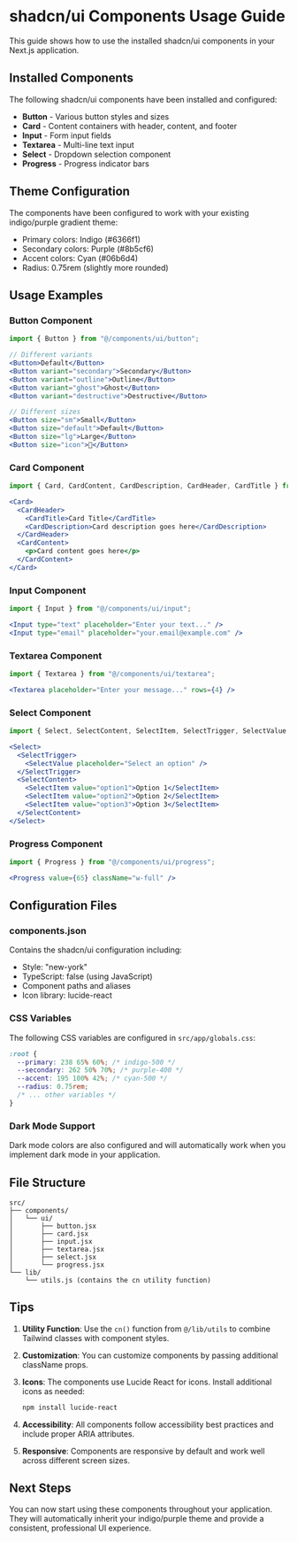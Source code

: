 # shadcn/ui Components Usage Guide

This guide shows how to use the installed shadcn/ui components in your Next.js application.

## Installed Components

The following shadcn/ui components have been installed and configured:

- **Button** - Various button styles and sizes
- **Card** - Content containers with header, content, and footer
- **Input** - Form input fields
- **Textarea** - Multi-line text input
- **Select** - Dropdown selection component
- **Progress** - Progress indicator bars

## Theme Configuration

The components have been configured to work with your existing indigo/purple gradient theme:

- Primary colors: Indigo (#6366f1)
- Secondary colors: Purple (#8b5cf6)
- Accent colors: Cyan (#06b6d4)
- Radius: 0.75rem (slightly more rounded)

## Usage Examples

### Button Component

```jsx
import { Button } from "@/components/ui/button";

// Different variants
<Button>Default</Button>
<Button variant="secondary">Secondary</Button>
<Button variant="outline">Outline</Button>
<Button variant="ghost">Ghost</Button>
<Button variant="destructive">Destructive</Button>

// Different sizes
<Button size="sm">Small</Button>
<Button size="default">Default</Button>
<Button size="lg">Large</Button>
<Button size="icon">🎵</Button>
```

### Card Component

```jsx
import { Card, CardContent, CardDescription, CardHeader, CardTitle } from "@/components/ui/card";

<Card>
  <CardHeader>
    <CardTitle>Card Title</CardTitle>
    <CardDescription>Card description goes here</CardDescription>
  </CardHeader>
  <CardContent>
    <p>Card content goes here</p>
  </CardContent>
</Card>
```

### Input Component

```jsx
import { Input } from "@/components/ui/input";

<Input type="text" placeholder="Enter your text..." />
<Input type="email" placeholder="your.email@example.com" />
```

### Textarea Component

```jsx
import { Textarea } from "@/components/ui/textarea";

<Textarea placeholder="Enter your message..." rows={4} />
```

### Select Component

```jsx
import { Select, SelectContent, SelectItem, SelectTrigger, SelectValue } from "@/components/ui/select";

<Select>
  <SelectTrigger>
    <SelectValue placeholder="Select an option" />
  </SelectTrigger>
  <SelectContent>
    <SelectItem value="option1">Option 1</SelectItem>
    <SelectItem value="option2">Option 2</SelectItem>
    <SelectItem value="option3">Option 3</SelectItem>
  </SelectContent>
</Select>
```

### Progress Component

```jsx
import { Progress } from "@/components/ui/progress";

<Progress value={65} className="w-full" />
```

## Configuration Files

### components.json
Contains the shadcn/ui configuration including:
- Style: "new-york"
- TypeScript: false (using JavaScript)
- Component paths and aliases
- Icon library: lucide-react

### CSS Variables
The following CSS variables are configured in `src/app/globals.css`:

```css
:root {
  --primary: 238 65% 60%; /* indigo-500 */
  --secondary: 262 50% 70%; /* purple-400 */
  --accent: 195 100% 42%; /* cyan-500 */
  --radius: 0.75rem;
  /* ... other variables */
}
```

### Dark Mode Support
Dark mode colors are also configured and will automatically work when you implement dark mode in your application.

## File Structure

```
src/
├── components/
│   └── ui/
│       ├── button.jsx
│       ├── card.jsx
│       ├── input.jsx
│       ├── textarea.jsx
│       ├── select.jsx
│       └── progress.jsx
└── lib/
    └── utils.js (contains the cn utility function)
```

## Tips

1. **Utility Function**: Use the `cn()` function from `@/lib/utils` to combine Tailwind classes with component styles.

2. **Customization**: You can customize components by passing additional className props.

3. **Icons**: The components use Lucide React for icons. Install additional icons as needed:
   ```bash
   npm install lucide-react
   ```

4. **Accessibility**: All components follow accessibility best practices and include proper ARIA attributes.

5. **Responsive**: Components are responsive by default and work well across different screen sizes.

## Next Steps

You can now start using these components throughout your application. They will automatically inherit your indigo/purple theme and provide a consistent, professional UI experience.